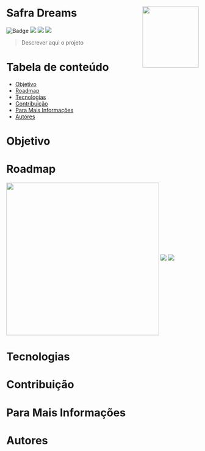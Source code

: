 # Safra Dreams <img src = "https://user-images.githubusercontent.com/7032799/93025272-e7da4480-f5d2-11ea-9280-cace7cb3f390.png" width='147' height="160" align="right"/>

![Badge](https://img.shields.io/github/issues/douglasakassaka/SafraDreams)
<img src= "https://img.shields.io/github/forks/douglasakassaka/SafraDreams"/>
<img src= "https://img.shields.io/github/stars/douglasakassaka/SafraDreams"/>
<img src= "https://img.shields.io/github/license/douglasakassaka/SafraDreams"/>

> Descrever aqui o projeto

Tabela de conteúdo
==================
<!--ts-->
  * [Objetivo](#objetivo)
  * [Roadmap](#roadmap)
  * [Tecnologias](#tecnologias)
  * [Contribuição](#contribuicao)
  * [Para Mais Informações](#further-information)
  * [Autores](#autores)
<!--te-->

# Objetivo 


# Roadmap 

<img src = "https://user-images.githubusercontent.com/7032799/93026808-2118b180-f5df-11ea-8426-0488d3a495a8.jpg" width='400' height="400" align="center"/>
<img src = "https://user-images.githubusercontent.com/7032799/93027292-4b1fa300-f5e2-11ea-99b2-1f85e8606bc3.JPG" >
<img src = "https://user-images.githubusercontent.com/7032799/93027348-828e4f80-f5e2-11ea-8ddc-7d48d3d448da.JPG">

# Tecnologias


# Contribuição 


# Para Mais Informações


# Autores


